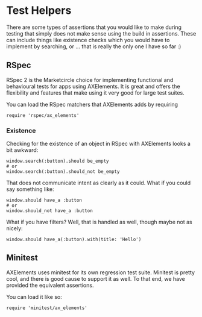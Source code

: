 # Test Helpers

There are some types of assertions that you would like to make during
testing that simply does not make sense using the build in
assertions. These can include things like existence checks which you
would have to implement by searching, or ... that is really the only
one I have so far :)

## RSpec

RSpec 2 is the Marketcircle choice for implementing functional and
behavioural tests for apps using AXElements. It is great and offers
the flexibility and features that make using it very good for large
test suites.

You can load the RSpec matchers that AXElements adds by requiring

    require 'rspec/ax_elements'

### Existence

Checking for the existence of an object in RSpec with AXElements looks
a bit awkward:

    window.search(:button).should be_empty
    # or
    window.search(:button).should_not be_empty

That does not communicate intent as clearly as it could. What if you
could say something like:

    window.should have_a :button
    # or
    window.should_not have_a :button

What if you have filters? Well, that is handled as well, though maybe
not as nicely:

    window.should have_a(:button).with(title: 'Hello')

## Minitest

AXElements uses minitest for its own regression test suite. Minitest
is pretty cool, and there is good cause to support it as well. To that
end, we have provided the equivalent assertions.

You can load it like so:

    require 'minitest/ax_elements'

